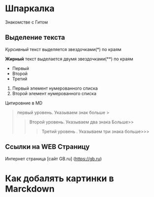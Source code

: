 # Шпаркалка 

Знакомстве с Гитом

## Выделение текста 
*Курсивный* текст выделяется звездочками(*) по краям

**Жирный** текст выделается двумя звездочками(**) по краям

* Первый 
* Второй
* Третий

1. Первый элемент нумерованного списка
2. Второй элемент нумерованного списка

Цитировние в MD
> первый уровень. Указываем знак больше >
>> Второй уровень. Указываем два знака Больше>>
>>> Третий уровень . Указываем три знака больше>>>

## Ссылки на WEB Страницу 
Интернет страница [сайт GB.ru] (https://gb.ru) 

# Как добалять картинки в Marckdown

